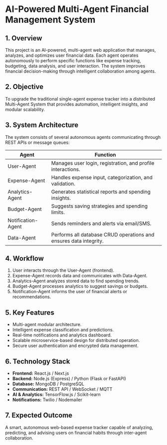 # AI-Powered Multi-Agent Financial Management System

## 1. Overview
This project is an AI-powered, multi-agent web application that manages, analyzes, and optimizes user financial data. Each agent operates autonomously to perform specific functions like expense tracking, budgeting, data analysis, and user interaction. The system improves financial decision-making through intelligent collaboration among agents.

## 2. Objective
To upgrade the traditional single-agent expense tracker into a distributed Multi-Agent System that provides automation, intelligent insights, and modular scalability.

## 3. System Architecture
The system consists of several autonomous agents communicating through REST APIs or message queues:

| Agent             | Function                                                  |
|-------------------|-----------------------------------------------------------|
| User-Agent        | Manages user login, registration, and profile interactions. |
| Expense-Agent     | Handles expense input, categorization, and validation.    |
| Analytics-Agent   | Generates statistical reports and spending insights.      |
| Budget-Agent      | Suggests saving strategies and spending limits.           |
| Notification-Agent| Sends reminders and alerts via email/SMS.                 |
| Data-Agent        | Performs all database CRUD operations and ensures data integrity. |

## 4. Workflow
1. User interacts through the User-Agent (frontend).
2. Expense-Agent records data and communicates with Data-Agent.
3. Analytics-Agent analyzes stored data to find spending trends.
4. Budget-Agent processes analytics to suggest savings or budgets.
5. Notification-Agent informs the user of financial alerts or recommendations.

## 5. Key Features
- Multi-agent modular architecture.
- Intelligent expense classification and predictions.
- Real-time notifications and analytics dashboard.
- Scalable microservice-based design for distributed operation.
- Secure user authentication and encrypted data management.

## 6. Technology Stack
- **Frontend:** React.js / Next.js
- **Backend:** Node.js (Express) / Python (Flask or FastAPI)
- **Database:** MongoDB / PostgreSQL
- **Communication:** REST API / WebSocket / MQTT
- **AI & Analytics:** TensorFlow.js / Scikit-learn
- **Notifications:** Twilio / Nodemailer

## 7. Expected Outcome
A smart, autonomous web-based expense tracker capable of analyzing, predicting, and advising users on financial habits through inter-agent collaboration.

